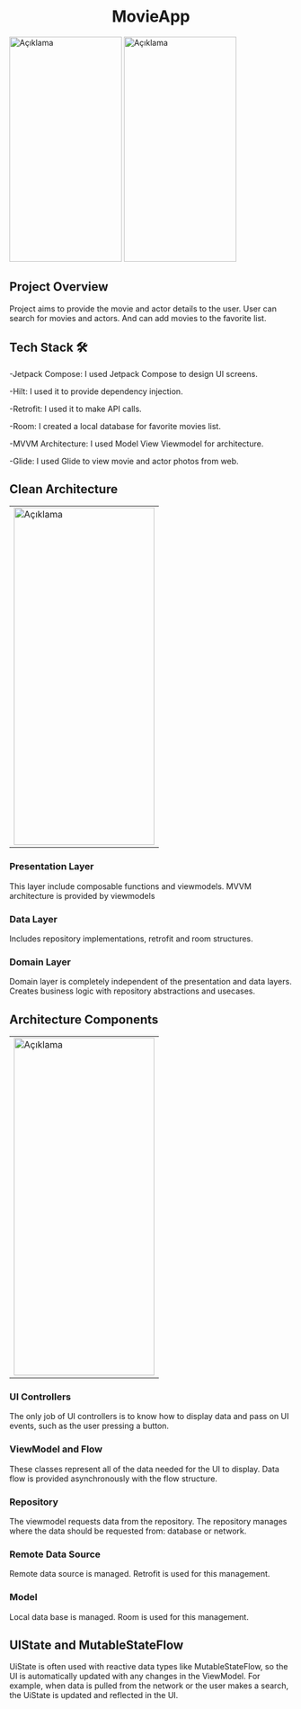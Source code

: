 <h1 align="center">MovieApp</h1>

  <tr>
    <td>
      <img src="https://gitlab.com/emir-kaya/movieapp/-/raw/main/assets/MovieDetailScreen.gif?ref_type=heads" alt="Açıklama" height="400" width="200">
    </td>
    <td>
      <img src="https://gitlab.com/emir-kaya/movieapp/-/raw/main/assets/ActorDetailScreen.gif?ref_type=heads" alt="Açıklama" height="400" width="200">
    </td>
  </tr>
</table>

## Project Overview 
Project aims to provide the movie and actor details to the user. User can search for movies and actors. And can add movies to the favorite list.



## Tech Stack 🛠
-Jetpack Compose: I used Jetpack Compose to design UI screens.

-Hilt: I used it to provide dependency injection.

-Retrofit: I used it to make API calls.

-Room: I created a local database for favorite movies list.

-MVVM Architecture: I used Model View Viewmodel for architecture.

-Glide: I used Glide to view movie and actor photos from web.

## Clean Architecture 

<table>
  <tr>
    <td>
      <img src="https://gitlab.com/emir-kaya/movieapp/-/raw/main/assets/Arch.PNG?ref_type=heads" alt="Açıklama" height="600" width="250">
    </td>
  </tr>
</table>

### Presentation Layer

 This layer include composable functions and viewmodels. MVVM architecture is provided by viewmodels

### Data Layer

 Includes repository implementations, retrofit and room structures.

### Domain Layer

 Domain layer is completely independent of the presentation and data layers. Creates business logic with repository abstractions and usecases.

## Architecture Components

 <table>
  <tr>
    <td>
      <img src="https://gitlab.com/emir-kaya/movieapp/-/raw/main/assets/archgraph.PNG?ref_type=heads" alt="Açıklama" height="600" width="250">
    </td>
  </tr>
</table>

### UI Controllers
 
  The only job of UI controllers is to know how to display data and pass on UI events, such as the user pressing a button.

### ViewModel and Flow

  These classes represent all of the data needed for the UI to display. Data flow is provided asynchronously with the flow structure.

### Repository

  The viewmodel requests data from the repository. The repository manages where the data should be requested from: database or network.

### Remote Data Source
  Remote data source is managed. Retrofit is used for this management.

### Model
  Local data base is managed. Room is used for this management.


## UIState and MutableStateFlow

  UiState is often used with reactive data types like MutableStateFlow, so the UI is automatically updated with any changes in the ViewModel. For example, when data is pulled from the network or the user makes a search, the UiState is updated and reflected in the UI.


